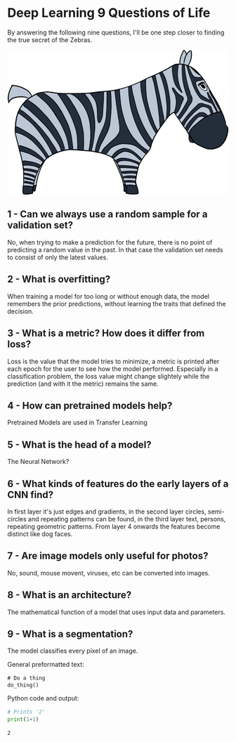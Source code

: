 # Deep Learning 9 Questions of Life

By answering the following nine questions, I'll be one step closer to finding the true secret of the Zebras.

![image](/images/zebra.png "Scail, the Zebra")

## 1 - Can we always use a random sample for a validation set?

No, when trying to make a prediction for the future, there is no point of predicting a random value in the past. In that case the validation set needs to consist of only the latest values.

## 2 - What is overfitting?

When training a model for too long or without enough data, the model remembers the prior predictions, without learning the traits that defined the decision.

## 3 - What is a metric? How does it differ from loss?

Loss is the value that the model tries to minimize, a metric is printed after each epoch for the user to see how the model performed. Especially in a classification problem, the loss value might change slightely while the prediction (and with it the metric) remains the same.

## 4 - How can pretrained models help?

Pretrained Models are used in Transfer Learning

## 5 - What is the head of a model?

The Neural Network?

## 6 - What kinds of features do the early layers of a CNN find?

In first layer it's just edges and gradients, in the second layer circles, semi-circles and repeating patterns can be found, in the third layer text, persons, repeating geometric patterns. From layer 4 onwards the features become distinct like dog faces.

## 7 - Are image models only useful for photos?

No, sound, mouse movent, viruses, etc can be converted into images.

## 8 - What is an architecture?

The mathematical function of a model that uses input data and parameters.

## 9 - What is a segmentation?

The model classifies every pixel of an image.

General preformatted text:

    # Do a thing
    do_thing()

Python code and output:

```python
# Prints '2'
print(1+1)
```

    2
